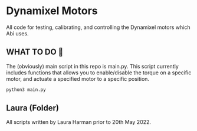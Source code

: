 Dynamixel Motors 
================
All code for testing, calibrating, and controlling the Dynamixel motors which Abi uses. 

## WHAT TO DO 🧐
The (obviously) main script in this repo is main.py. This script currently includes functions that allows you to enable/disable the torque on a specific motor, and actuate a specified motor to a specific position. 

```bash 
python3 main.py
```

## Laura (Folder)
All scripts written by Laura Harman prior to 20th May 2022. 

